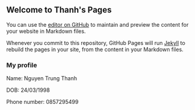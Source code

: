 ## Welcome to Thanh's Pages

You can use the [editor on GitHub](https://github.com/hnahtit/hnahtit.github.io/edit/master/index.md) to maintain and preview the content for your website in Markdown files.

Whenever you commit to this repository, GitHub Pages will run [Jekyll](https://jekyllrb.com/) to rebuild the pages in your site, from the content in your Markdown files.

### My profile

Name: Nguyen Trung Thanh

DOB: 24/03/1998

Phone number: 0857295499
